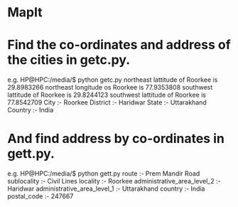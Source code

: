 MapIt
=====
Find the co-ordinates and address of the cities in getc.py.
===========================================================
e.g.
HP@HPC:/media/$ python getc.py
northeast lattitude of Roorkee is 29.8983266
northeast longitude os Roorkee is 77.9353808
southwest lattitude of Roorkee is 29.8244123
southwest lattitude of Roorkee is 77.8542709
City :- Roorkee 
District :- Haridwar
State :- Uttarakhand
Country :- India

And find address by co-ordinates in gett.py.
=============================================
e.g.
HP@HPC:/media/$ python gett.py
route :- Prem Mandir Road
sublocality :- Civil Lines
locality :- Roorkee
administrative_area_level_2 :- Haridwar
administrative_area_level_1 :- Uttarakhand
country :- India
postal_code :- 247667
